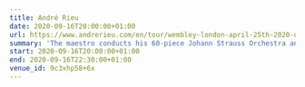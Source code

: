 ```yaml
---
title: André Rieu
date: 2020-09-16T20:00:00+01:00
url: https://www.andrerieu.com/en/tour/wembley-london-april-25th-2020-uk
summary: 'The maestro conducts his 60-piece Johann Strauss Orchestra and plays his world-famous Stradivarius violin to create a colourful concert full of surprises.'
start: 2020-09-16T20:00:00+01:00
end: 2020-09-16T22:30:00+01:00
venue_id: 9c3xhp58+6x
---
```

